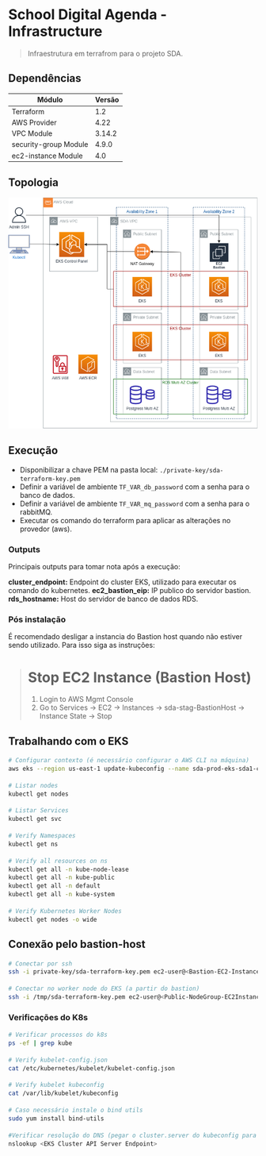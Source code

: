 # School Digital Agenda - Infrastructure

> Infraestrutura em terrafrom para o projeto SDA.

## Dependências

| Módulo                | Versão  |
|-----------------------|---------|
| Terraform             | 1.2     |
| AWS Provider          | 4.22    |
| VPC Module            | 3.14.2  |
| security-group Module | 4.9.0   |
| ec2-instance Module   | 4.0     |

## Topologia
![Topologia AWS][1]

## Execução

- Disponibilizar a chave PEM na pasta local: `./private-key/sda-terraform-key.pem`
- Definir a variável de ambiente `TF_VAR_db_password` com a senha para o banco de dados.
- Definir a variável de ambiente `TF_VAR_mq_password` com a senha para o rabbitMQ.
- Executar os comando do terraform para aplicar as alterações no provedor (aws).

### Outputs

Principais outputs para tomar nota após a execução:

**cluster_endpoint:** Endpoint do cluster EKS, utilizado para executar os comando do kubernetes.
**ec2_bastion_eip:** IP publico do servidor bastion.
**rds_hostname:** Host do servidor de banco de dados RDS.

### Pós instalação

É recomendado desligar a instancia do Bastion host quando não estiver sendo utilizado. Para isso siga as instruções:

> # Stop EC2 Instance (Bastion Host)
> 1. Login to AWS Mgmt Console
> 2. Go to Services -> EC2 -> Instances -> sda-stag-BastionHost -> Instance State -> Stop

## Trabalhando com o EKS

``` bash
# Configurar contexto (é necessário configurar o AWS CLI na máquina)
aws eks --region us-east-1 update-kubeconfig --name sda-prod-eks-sda1-cluster

# Listar nodes
kubectl get nodes

# Listar Services
kubectl get svc

# Verify Namespaces
kubectl get ns 

# Verify all resources on ns
kubectl get all -n kube-node-lease
kubectl get all -n kube-public
kubectl get all -n default
kubectl get all -n kube-system

# Verify Kubernetes Worker Nodes
kubectl get nodes -o wide

```

## Conexão pelo bastion-host
```bash
# Conectar por ssh
ssh -i private-key/sda-terraform-key.pem ec2-user@<Bastion-EC2-Instance-Public-IP>

# Conectar no worker node do EKS (a partir do bastion)
ssh -i /tmp/sda-terraform-key.pem ec2-user@<Public-NodeGroup-EC2Instance-PrivateIP> 
```

### Verificações do K8s
``` bash
# Verificar processos do k8s
ps -ef | grep kube

# Verify kubelet-config.json
cat /etc/kubernetes/kubelet/kubelet-config.json

# Verify kubelet kubeconfig
cat /var/lib/kubelet/kubeconfig

# Caso necessário instale o bind utils
sudo yum install bind-utils

#Verificar resolução do DNS (pegar o cluster.server do kubeconfig para resolução)
nslookup <EKS Cluster API Server Endpoint>
```

[1]: topologia.png